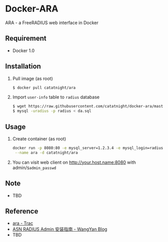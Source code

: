 Docker-ARA
==========

 ARA - a FreeRADIUS web interface in Docker

## Requirement
+ Docker 1.0

## Installation
1. Pull image (as root)

	```bash
	$ docker pull catatnight/ara
	```

2. Import ```user-info``` table to ```radius``` database

	```bash
	$ wget https://raw.githubusercontent.com/catatnight/docker-ara/master/da.sql
	$ mysql -uradius -p radius < da.sql
	```

## Usage
1. Create container (as root)

	```bash
	docker run -p 8080:80 -e mysql_server=1.2.3.4 -e mysql_login=radius -e mysql_passwd=radius -e admin_passwd=123456 \
	 --name ara -d catatnight/ara
	```

2. You can visit web client on http://your.host.name:8080 with admin/`$admin_passwd`

## Note
+ TBD

## Reference
+ [ara - Trac](http://labs.asn.pl/ara/)
+ [ASN RADIUS Admin 安装指南 - WangYan Blog](http://wangyan.org/blog/ara-install-guide.html)
+ TBD
